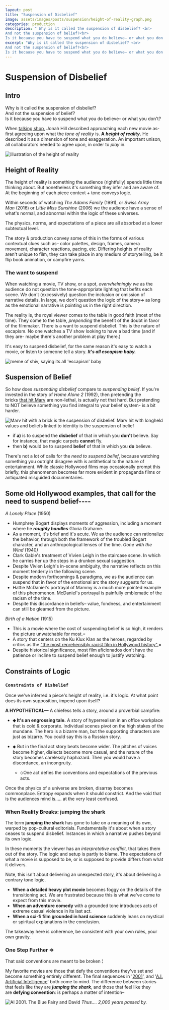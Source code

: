 ```yaml
---
layout: post
title: "Suspension of Disbelief"
image: assets/images/posts/suspension/height-of-reality-graph.png
categories: production
description: " Why is it called the suspension of disbelief? <br>
And not the suspension of belief?<br>
Is it because you have to suspend what you do believe– or what you don't?"
excerpt: "Why is it called the suspension of disbelief? <br>
And not the suspension of belief?<br>
Is it because you have to suspend what you do believe– or what you don't?"
---
```


# Suspension of Disbelief
## Intro

Why is it called the suspension of disbelief?  
And not the suspension of belief?  
Is it because you have to suspend what you do believe– or what you don't?  


When [talking shop](https://youtu.be/pz-gkMp3cMo?si=SUc3l_vecs-kaDvK&t=4320), Jonah Hill described approaching each new movie as- first agreeing upon what the _tone of reality_ is. **A** _**height of reality**_**.** He described it as a dimension of tone and exaggeration. An important unison, all collaborators needed to agree upon, in order to _play_ in.

![illustration of the height of reality](/assets/images/posts/suspension/height-of-reality-graph.png)

## Height of Reality
The height of reality is something the audience (rightfully) spends little time thinking about. But nonetheless it's something they infer and are aware of. At the beginning of each piece context + tone conveys logic.

Within seconds of watching _The Adams Family_ (1991), or _Swiss Army Man_ (2016) or _Little Miss Sunshine_ (2006) we the audience have a sense of what's normal, and abnormal within the logic of these universes.

The physics, norms, and expectations of a piece are all absorbed at a lower subtextual level.

The story & production convey some of this in the forms of various contextual clues such as– color palettes, design, frames, camera movement, character reactions, pacing, etc. Differing heights of reality aren't unique to film, they can take place in any medium of storytelling, be it flip book animation, or campfire yarns.

### The want to suspend
When watching a movie, TV show, or a spot, _overwhelmingly we_ as the audience do not question the tone-appropriate lighting that befits each scene. We don't (excessively) question the inclusion or omission of narrative details. In large, we don't question the logic of the story➔ as long as the emotional narrative is pointing us in the right direction.

The reality is, the royal viewer comes to the table in good faith (most of the time). They come to the table, _prepending_ the benefit of the doubt in favor of the filmmaker. There is a want to suspend disbelief. This is the nature of escapism. No one watches a TV show looking to have a bad time (and if they are- maybe there's another problem at play there.)

It's easy to suspend disbelief, for the same reason it's easy to watch a movie, or listen to someone tell a story. _**It's all escapism baby.**_

![meme of shiv, saying its all 'escapism' baby](/assets/images/posts/suspension/Escape-Shiv.png)

## Suspension of Belief
So how does _suspending disbelief_ compare to _suspending belief_. If you're invested in the story of _Home Alone 2_ (1992), then pretending the bricks [that hit Marv](https://physicsofhomealone.blogspot.com/p/blog-page.html) are non-lethal, is actually not that hard. But pretending to NOT believe something you find integral to your belief system- is a bit harder.

![Marv hit with a brick is the suspension of disbelief. Marv hit with longheld values and beliefs linked to identity is the suspension of belief](/assets/images/posts/suspension/Brick-vs-Belief.png)

- if **a)** is to suspend the **disbelief** of that in which you **don't** believe. Say for instance, that magic carpets **cannot** fly.  
- then **b)** would be to suspend **belief** of that in which you **do** believe.   

There's not a lot of calls for the _need to suspend belief_, because watching something you outright disagree with is antithetical to the nature of entertainment. While classic Hollywood films may occasionally prompt this briefly, this phenomenon becomes far more evident in propaganda films or antiquated misguided documentaries.

Some old Hollywood examples, that call for the need to suspend belief----
---

_A Lonely Place_ (1950)
- Humphrey Bogart displays moments of aggression, including a moment where he _**roughly handles**_ Gloria Grahame.
- As a moment, it's brief and it's acute. We as the audience can rationalize the behavior, through both the framework of the troubled Bogart character, and an anthropological lenses of the time.
_Gone with the Wind_ (1940­_)_
- Clark Gable's treatment of Vivien Leigh in the staircase scene. In which he carries her up the steps in a drunken sexual suggestion.
- Despite Vivien Leigh's in-scene ambiguity, the narrative reflects on this moment tenderly in the following scene.
- Despite modern forthcomings & paradigms, we as the audience can suspend that in favor of the emotional arc the story suggests for us.
- Hattie McDaniel's portrayal of Mammy is a much more pointed example of this phenomenon. McDaniel's portrayal is painfully emblematic of the racism of the time.
- Despite this discordance in beliefs– value, fondness, and entertainment can still be gleamed from the picture.
    

_Birth of a Nation_ (1915)
- This is a movie where the cost of suspending belief is so high, it renders the picture unwatchable for most.=
- A story that centers on the Ku Klux Klan as the heroes, regarded by critics as the ["the most reprehensibly racist film in Hollywood history".](https://www.washingtonpost.com/posteverything/wp/2015/03/03/the-birth-of-a-nation/)=
- Despite historical significance, most film aficionados don't have the patience or incline to suspend belief enough to justify watching.
    

## Constraints of Logic
### `Constraints of Disbelief`
Once we've inferred a piece's height of reality, i.e. it's logic. At what point does its own supposition, impend upon itself?

**A HYPOTHETICAL—**
A chiefess tells a story, around a proverbial campfire:

- **⬥ It's an engrossing tale.** A story of hyperrealism in an office workplace that is cold & corporate. Individual scenes pivot on the high stakes of the mundane. The hero is a bizarre man, but the supporting characters are just as bizarre. You could say this is a Russian story.
    
- ⬥ But in the final act story beats become wider. The pitches of voices become higher, dialects become more casual, and the nature of the story becomes carelessly haphazard. Then you would have a discordance, an incongruity.
    - ⬦One act defies the conventions and expectations of the previous acts.

Once the physics of a universe are broken, disarray becomes commonplace. Entropy expands when it should constrict. And the void that is the audiences mind is..... at the very least confused.

### When Reality Breaks: jumping the shark

The term **jumping the shark** has gone to take on a meaning of its own, warped by pop-cultural editorials. Fundamentally it's about when a story ceases to suspend disbelief. Instances in which a narrative pushes beyond its own logic.

In these moments the viewer has an _interpretative conflict,_ that takes them out of the story. The logic and setup is partly to blame. The expectations of what a movie is supposed to be, or is supposed to provide differs from what it delivers.

Note, this isn't about delivering an unexpected story, it's about delivering a contrary ~~tone~~ logic.

- **When a detailed heavy plot movie** becomes foggy on the details of the transitioning act. We are frustrated because this is what we've come to expect from this movie.
- **When an adventure comedy** with a grounded tone introduces acts of extreme casual violence in its last act.
- **When a sci-fi film grounded in hard science** suddenly leans on mystical or spiritual explanations in the conclusion.

The takeaway here is coherence, be consistent with your own rules, your own gravity.
### One Step Further =>
That said conventions are meant to be broken ¦

My favorite movies are those that defy the conventions they've set and become something entirely different. The final sequences in '[2001](https://youtu.be/Gfje9_QRQbk?si=1_NW2axGYsrWBNJt)', and '[A.I. Artificial Intelligence](https://medium.com/humungus/i-cant-stop-thinking-about-this-scene-from-a-i-artificial-intelligence-1e0a65a2353)' both come to mind. The difference between stories that feels like they are _**jumping the shark**_, and those that feel like they are **defying convention**: is perhaps a matter of intention–

![AI 2001. The Blue Fairy and David](/assets/images/posts/suspension/ai063.jpg)
*Thus…. 2,000 years passed by.*